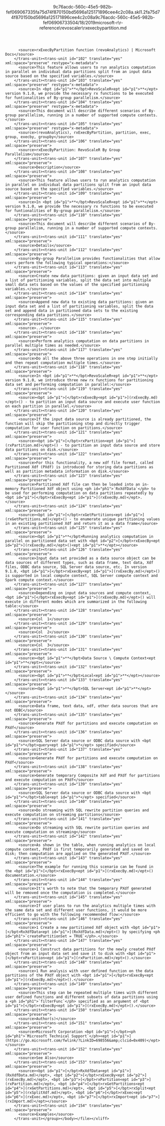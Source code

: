 <?xml version="1.0"?><xliff version="1.2" xmlns="urn:oasis:names:tc:xliff:document:1.2" xmlns:xsi="http://www.w3.org/2001/XMLSchema-instance" xsi:schemaLocation="urn:oasis:names:tc:xliff:document:1.2 xliff-core-1.2-transitional.xsd"><file datatype="xml" original="rxexecbypartition.md" source-language="en-US" target-language="en-US"><header><tool tool-id="mdxliff" tool-name="mdxliff" tool-version="1.0-d1654b2" tool-company="Microsoft" /><xliffext:skl_file_name xmlns:xliffext="urn:microsoft:content:schema:xliffextensions">9c76acdc-560c-45e5-982b-fef069067335fa75d74f870150bd5696a125171896cee4c2c08a.skl</xliffext:skl_file_name><xliffext:version xmlns:xliffext="urn:microsoft:content:schema:xliffextensions">1.2</xliffext:version><xliffext:ms.openlocfilehash xmlns:xliffext="urn:microsoft:content:schema:xliffextensions">fa75d74f870150bd5696a125171896cee4c2c08a</xliffext:ms.openlocfilehash><xliffext:ms.sourcegitcommit xmlns:xliffext="urn:microsoft:content:schema:xliffextensions">9c76acdc-560c-45e5-982b-fef069067335</xliffext:ms.sourcegitcommit><xliffext:ms.lasthandoff xmlns:xliffext="urn:microsoft:content:schema:xliffextensions">04/18/2019</xliffext:ms.lasthandoff><xliffext:ms.openlocfilepath xmlns:xliffext="urn:microsoft:content:schema:xliffextensions">microsoft-r\r-reference\revoscaler\rxexecbypartition.md</xliffext:ms.openlocfilepath></header><body><group id="content" extype="content"><trans-unit id="101" translate="yes" xml:space="preserve" restype="x-metadata">
          <source>rxExecByPartition function (revoAnalytics) | Microsoft Docs</source>
        </trans-unit><trans-unit id="102" translate="yes" xml:space="preserve" restype="x-metadata">
          <source>This feature allows users to run analytics computation in parallel on individual data partitions split from an input data source based on the specified variables.</source>
        </trans-unit><trans-unit id="103" translate="yes" xml:space="preserve" restype="x-metadata">
          <source>In <bpt id="p1">**</bpt>RevoScaleR<ept id="p1">**</ept> version 9.1.0, we provide the necessary rx functions to be executed for funtionalities of By-group parallelism.</source>
        </trans-unit><trans-unit id="104" translate="yes" xml:space="preserve" restype="x-metadata">
          <source>This document will describe different scenarios of By-group parallelism, running in a number of supported compute contexts.</source>
        </trans-unit><trans-unit id="105" translate="yes" xml:space="preserve" restype="x-metadata">
          <source>(revoAnalytics), rxExecByPartition, partition, exec, group, execby, groupby</source>
        </trans-unit><trans-unit id="106" translate="yes" xml:space="preserve">
          <source>rxExecByPartition: RevoScaleR By Group Parallelism</source>
        </trans-unit><trans-unit id="107" translate="yes" xml:space="preserve">
          <source>Description</source>
        </trans-unit><trans-unit id="108" translate="yes" xml:space="preserve">
          <source>This feature allows users to run analytics computation in parallel on individual data partitions split from an input data source based on the specified variables.</source>
        </trans-unit><trans-unit id="109" translate="yes" xml:space="preserve">
          <source>In <bpt id="p1">**</bpt>RevoScaleR<ept id="p1">**</ept> version 9.1.0, we provide the necessary rx functions to be executed for funtionalities of By-group parallelism.</source>
        </trans-unit><trans-unit id="110" translate="yes" xml:space="preserve">
          <source>This document will describe different scenarios of By-group parallelism, running in a number of supported compute contexts.</source>
        </trans-unit><trans-unit id="111" translate="yes" xml:space="preserve">
          <source>Details</source>
        </trans-unit><trans-unit id="112" translate="yes" xml:space="preserve">
          <source>By-group Parallelism provides functionalities that allow users perform the following typical operations:</source>
        </trans-unit><trans-unit id="113" translate="yes" xml:space="preserve">
          <source>Create new data partitions: given an input data set and a list of partitioning variables, split the data set into multiple small data sets based on the values of the specified partitioning variables.</source>
        </trans-unit><trans-unit id="114" translate="yes" xml:space="preserve">
          <source>Append new data to existing data partitions: given an input data set and a list of partitioning variables, split the data set and append data in partitioned data sets to the existing corresponding data partitions.</source>
        </trans-unit><trans-unit id="115" translate="yes" xml:space="preserve">
          <source>..</source>
        </trans-unit><trans-unit id="116" translate="yes" xml:space="preserve">
          <source>Perform analytics computation on data partitions in parallel multiple times as needed.</source>
        </trans-unit><trans-unit id="117" translate="yes" xml:space="preserve">
          <source>Do all the above three operations in one step initially and then repeat computation multiple times.</source>
        </trans-unit><trans-unit id="118" translate="yes" xml:space="preserve">
          <source>In <bpt id="p1">**</bpt>RevoScaleR<ept id="p1">**</ept> version 9.1.0, we introduce three new rx functions for partitioning data set and performing computation in parallel:</source>
        </trans-unit><trans-unit id="119" translate="yes" xml:space="preserve">
          <source><bpt id="p1">[</bpt>rxExecBy<ept id="p1">](rxExecBy.md)</ept>() - to partition an input data source and execute user function on each partition in parallel.</source>
        </trans-unit><trans-unit id="120" translate="yes" xml:space="preserve">
          <source>If the input data source is already partitioned, the function will skip the partitioning step and directly trigger computation for user function on partitions.</source>
        </trans-unit><trans-unit id="121" translate="yes" xml:space="preserve">
          <source><bpt id="p1">[</bpt>rxPartition<ept id="p1">](rxPartition.md)</ept>() - to partition an input data source and store data partitions on disk.</source>
        </trans-unit><trans-unit id="122" translate="yes" xml:space="preserve">
          <source>For this functionality, a new xdf file format, called Partitioned Xdf (PXdf) is introduced for storing data partitions as well as partition metadata information on disk.</source>
        </trans-unit><trans-unit id="123" translate="yes" xml:space="preserve">
          <source>Partitioned Xdf file can then be loaded into an in-memory Partitioned Xdf object using <ph id="ph1">`RxXdfData`</ph> to be used for performing computation on data partitions repeatedly by <bpt id="p1">[</bpt>rxExecBy<ept id="p1">](rxExecBy.md)</ept>.</source>
        </trans-unit><trans-unit id="124" translate="yes" xml:space="preserve">
          <source><bpt id="p1">[</bpt>rxGetPartitions<ept id="p1">](rxGetPartitions.md)</ept>() - to enumerate unique partitioning values in an existing partitioned Xdf and return it as a data frame</source>
        </trans-unit><trans-unit id="125" translate="yes" xml:space="preserve">
          <source><bpt id="p1">**</bpt>Running analytics computation in parallel on partitioned data set with <bpt id="p2">[</bpt>rxExecBy<ept id="p2">](rxExecBy.md)</ept>()<ept id="p1">**</ept></source>
        </trans-unit><trans-unit id="126" translate="yes" xml:space="preserve">
          <source>Input data set provided as a data source object can be data sources of different types, such as data frame, text data, Xdf files, ODBC data source, SQL Server data source, etc. In version 9.1.0, <bpt id="p1">[</bpt>rxExecBy<ept id="p1">](rxExecBy.md)</ept>() is supported in local compute context, SQL Server compute context and Spark compute context.</source>
        </trans-unit><trans-unit id="127" translate="yes" xml:space="preserve">
          <source>Depending on input data sources and compute context, <bpt id="p1">[</bpt>rxExecBy<ept id="p1">](rxExecBy.md)</ept>() will execute in different modes which are summarized in the following table:</source>
        </trans-unit><trans-unit id="128" translate="yes" xml:space="preserve">
          <source>Col  1</source>
        </trans-unit><trans-unit id="129" translate="yes" xml:space="preserve">
          <source>Col  2</source>
        </trans-unit><trans-unit id="130" translate="yes" xml:space="preserve">
          <source>Col  3</source>
        </trans-unit><trans-unit id="131" translate="yes" xml:space="preserve">
          <source><bpt id="p1">**</bpt>Data Source \ Compute Context<ept id="p1">**</ept></source>
        </trans-unit><trans-unit id="132" translate="yes" xml:space="preserve">
          <source><bpt id="p1">**</bpt>Local<ept id="p1">**</ept></source>
        </trans-unit><trans-unit id="133" translate="yes" xml:space="preserve">
          <source><bpt id="p1">**</bpt>SQL Server<ept id="p1">**</ept></source>
        </trans-unit><trans-unit id="134" translate="yes" xml:space="preserve">
          <source>Data frame, text data, xdf, other data sources that are not ODBC</source>
        </trans-unit><trans-unit id="135" translate="yes" xml:space="preserve">
          <source>Generate PXdf for partitions and execute computation on PXdf</source>
        </trans-unit><trans-unit id="136" translate="yes" xml:space="preserve">
          <source>SQL Server data source or ODBC data source with <bpt id="p1">*</bpt>query<ept id="p1">*</ept> specified</source>
        </trans-unit><trans-unit id="137" translate="yes" xml:space="preserve">
          <source>Generate PXdf for partitions and execute computation on PXdf</source>
        </trans-unit><trans-unit id="138" translate="yes" xml:space="preserve">
          <source>Generate temporary Composite Xdf and PXdf for partitions and execute computation on PXdf</source>
        </trans-unit><trans-unit id="139" translate="yes" xml:space="preserve">
          <source>SQL Server data source or ODBC data source with <bpt id="p1">*</bpt>table<ept id="p1">*</ept> specified</source>
        </trans-unit><trans-unit id="140" translate="yes" xml:space="preserve">
          <source>Do streaming with SQL rewrite partition queries and execute computation on streaming partitions</source>
        </trans-unit><trans-unit id="141" translate="yes" xml:space="preserve">
          <source>Do streaming with SQL rewrite partition queries and execute computation on streaming</source>
        </trans-unit><trans-unit id="142" translate="yes" xml:space="preserve">
          <source>As shown in the table, when running analytics on local compute context, PXdf is first temporarily generated and saved on disk; then computation are applied on the generated PXdf.</source>
        </trans-unit><trans-unit id="143" translate="yes" xml:space="preserve">
          <source>The example for running this scenario can be found in the <bpt id="p1">[</bpt>rxExecBy<ept id="p1">](rxExecBy.md)</ept>() documentation.</source>
        </trans-unit><trans-unit id="144" translate="yes" xml:space="preserve">
          <source>It's worth to note that the temporary PXdf generated will be removed once the computation is completed.</source>
        </trans-unit><trans-unit id="145" translate="yes" xml:space="preserve">
          <source>If user plans to run the analytics multiple times with the same data set and different user functions, it would be more efficient to go with the following recommended flow:</source>
        </trans-unit><trans-unit id="146" translate="yes" xml:space="preserve">
          <source>1 Create a new partitioned Xdf object with <bpt id="p1">[</bpt>RxXdfData<ept id="p1">](RxXdfData.md)</ept>() by specifying <ph id="ph1">`createPartitionSet = TRUE`</ph>.</source>
        </trans-unit><trans-unit id="147" translate="yes" xml:space="preserve">
          <source>1 Construct data partitions for the newly created PXdf object from an input data set and save it to disk with <bpt id="p1">[</bpt>rxPartition<ept id="p1">](rxPartition.md)</ept>().</source>
        </trans-unit><trans-unit id="148" translate="yes" xml:space="preserve">
          <source>1 Run analysis with user defined function on the data partitions of the PXdf object with <bpt id="p1">[</bpt>rxExecBy<ept id="p1">](rxExecBy.md)</ept>().</source>
        </trans-unit><trans-unit id="149" translate="yes" xml:space="preserve">
          <source>This step can be repeated multiple times with different user defined functions and different subsets of data partitions using a <ph id="ph1">`filterFunc`</ph> specified as an argument of <bpt id="p1">[</bpt>rxExecBy<ept id="p1">](rxExecBy.md)</ept>().</source>
        </trans-unit><trans-unit id="150" translate="yes" xml:space="preserve">
          <source>Author(s)</source>
        </trans-unit><trans-unit id="151" translate="yes" xml:space="preserve">
          <source>Microsoft Corporation <bpt id="p1">[</bpt><ph id="ph1">`Microsoft Technical Support`</ph><ept id="p1">](https://go.microsoft.com/fwlink/?LinkID=698556&amp;clcid=0x409)</ept></source>
        </trans-unit><trans-unit id="152" translate="yes" xml:space="preserve">
          <source>See Also</source>
        </trans-unit><trans-unit id="153" translate="yes" xml:space="preserve">
          <source><bpt id="p1">[</bpt>RxXdfData<ept id="p1">](RxXdfData.md)</ept>, <bpt id="p2">[</bpt>rxExecBy<ept id="p2">](rxExecBy.md)</ept>, <bpt id="p3">[</bpt>rxPartition<ept id="p3">](rxPartition.md)</ept>, <bpt id="p4">[</bpt>rxGetPartitions<ept id="p4">](rxGetPartitions.md)</ept>, <bpt id="p5">[</bpt>rxSplit<ept id="p5">](rxSplitXdf.md)</ept>, <bpt id="p6">[</bpt>rxExec<ept id="p6">](rxExec.md)</ept>, <bpt id="p7">[</bpt>rxImport<ept id="p7">](rxImport.md)</ept></source>
        </trans-unit><trans-unit id="154" translate="yes" xml:space="preserve">
          <source>Examples</source>
        </trans-unit></group></body></file></xliff>